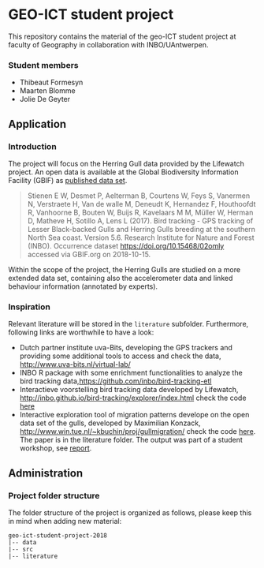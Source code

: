 # GEO-ICT student project

This repository contains the material of the geo-ICT student project at faculty of Geography in collaboration with INBO/UAntwerpen. 

### Student members

* Thibeaut Formesyn
* Maarten Blomme
* Jolie De Geyter

## Application 

### Introduction

The project will focus on the Herring Gull data provided by the Lifewatch project. An open data is available at the Global Biodiversity Information Facility (GBIF) as [published data set](https://www.gbif.org/dataset/83e20573-f7dd-4852-9159-21566e1e691e).  

> Stienen E W, Desmet P, Aelterman B, Courtens W, Feys S, Vanermen N, Verstraete H, Van de walle M, Deneudt K, Hernandez F, Houthoofdt R, Vanhoorne B, Bouten W, Buijs R, Kavelaars M M, Müller W, Herman D, Matheve H, Sotillo A, Lens L (2017). Bird tracking - GPS tracking of Lesser Black-backed Gulls and Herring Gulls breeding at the southern North Sea coast. Version 5.6. Research Institute for Nature and Forest (INBO). Occurrence dataset https://doi.org/10.15468/02omly accessed via GBIF.org on 2018-10-15.

Within the scope of the project, the Herring Gulls are studied on a more extended data set, containing also the accelerometer data and linked behaviour information (annotated by experts).

### Inspiration

Relevant literature will be stored in the `literature` subfolder. Furthermore, following links are worthwhile to have a look:

- Dutch partner institute uva-Bits, developing the GPS trackers and providing some additional tools to access and check the data, http://www.uva-bits.nl/virtual-lab/
- INBO R package with some enrichment functionalities to analyze the bird tracking data,https://github.com/inbo/bird-tracking-etl
- Interactieve voorstelling bird tracking data developed by Lifewatch, http://inbo.github.io/bird-tracking/explorer/index.html check the code [here](https://github.com/inbo/bird-tracking)
- Interactive exploration tool of migration patterns develope on the open data set of the gulls, developed by Maximilian Konzack, http://www.win.tue.nl/~kbuchin/proj/gullmigration/ check the code [here](https://github.com/komax/migration-patterns-gull-data). The paper is in the literature folder. The output was part of a student workshop, see [report](https://komax.github.io/papers/gull_migration_vcma.pdf).



## Administration

### Project folder structure

The folder structure of the project is organized as follows, please keep this in mind when adding new material:

```
geo-ict-student-project-2018
|-- data
|-- src
|-- literature
```